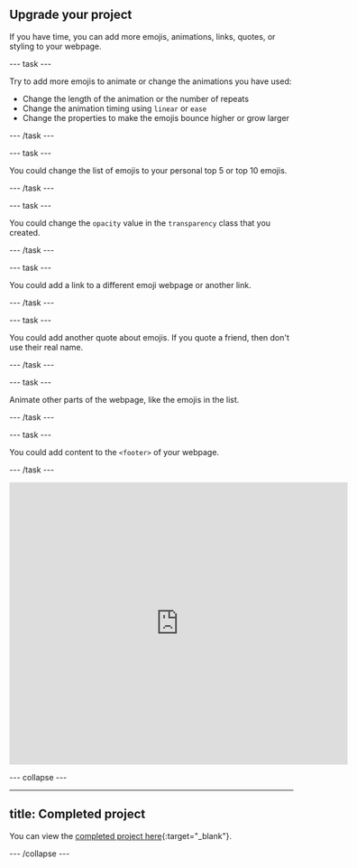 ## Upgrade your project

<div style="display: flex; flex-wrap: wrap">
<div style="flex-basis: 200px; flex-grow: 1; margin-right: 15px;">
If you have time, you can add more emojis, animations, links, quotes, or styling to your webpage. 
</div>
</div>

--- task ---

Try to add more emojis to animate or change the animations you have used:

+ Change the length of the animation or the number of repeats
+ Change the animation timing using `linear` or `ease` 
+ Change the properties to make the emojis bounce higher or grow larger  

--- /task ---

--- task ---

You could change the list of emojis to your personal top 5 or top 10 emojis.

--- /task ---

--- task ---

You could change the `opacity` value in the `transparency` class that you created. 

--- /task ---

--- task ---

You could add a link to a different emoji webpage or another link.

--- /task ---

--- task ---

You could add another quote about emojis. If you quote a friend, then don't use their real name. 

--- /task ---

--- task ---

Animate other parts of the webpage, like the emojis in the list. 

--- /task ---


--- task ---

You could add content to the `<footer>` of your webpage. 

--- /task ---

<div>
<iframe src="https://trinket.io/embed/html/dc7335d34b?runMode=autorun" width="600" height="500" frameborder="0" marginwidth="0" marginheight="0" allowfullscreen></iframe>
</div>

--- collapse ---

---
title: Completed project
---

You can view the [completed project here](https://trinket.io/library/trinkets/092b44465f){:target="_blank"}.

--- /collapse ---
